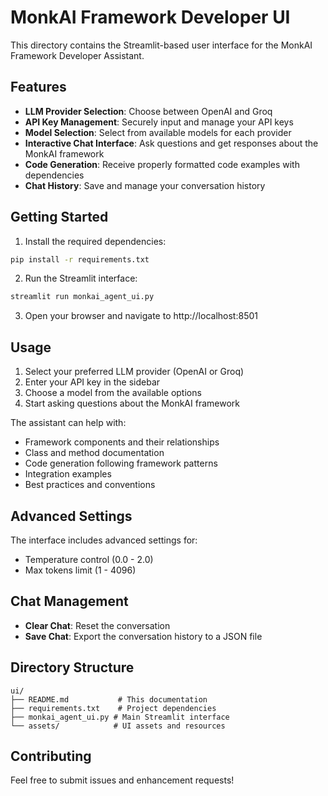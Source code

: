 # MonkAI Framework Developer UI

This directory contains the Streamlit-based user interface for the MonkAI Framework Developer Assistant.

## Features

- **LLM Provider Selection**: Choose between OpenAI and Groq
- **API Key Management**: Securely input and manage your API keys
- **Model Selection**: Select from available models for each provider
- **Interactive Chat Interface**: Ask questions and get responses about the MonkAI framework
- **Code Generation**: Receive properly formatted code examples with dependencies
- **Chat History**: Save and manage your conversation history

## Getting Started

1. Install the required dependencies:
```bash
pip install -r requirements.txt
```

2. Run the Streamlit interface:
```bash
streamlit run monkai_agent_ui.py
```

3. Open your browser and navigate to http://localhost:8501

## Usage

1. Select your preferred LLM provider (OpenAI or Groq)
2. Enter your API key in the sidebar
3. Choose a model from the available options
4. Start asking questions about the MonkAI framework

The assistant can help with:
- Framework components and their relationships
- Class and method documentation
- Code generation following framework patterns
- Integration examples
- Best practices and conventions

## Advanced Settings

The interface includes advanced settings for:
- Temperature control (0.0 - 2.0)
- Max tokens limit (1 - 4096)

## Chat Management

- **Clear Chat**: Reset the conversation
- **Save Chat**: Export the conversation history to a JSON file

## Directory Structure

```
ui/
├── README.md           # This documentation
├── requirements.txt    # Project dependencies
├── monkai_agent_ui.py # Main Streamlit interface
└── assets/            # UI assets and resources
```

## Contributing

Feel free to submit issues and enhancement requests! 